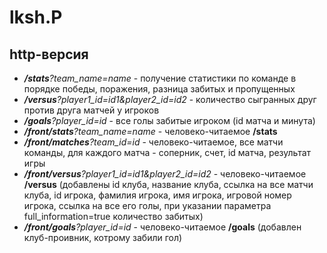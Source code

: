# lksh.P
## http-версия
* _**/stats**?team_name=name_ - получение статистики по команде в порядке победы, поражения, разница забитых и пропущенных
* _**/versus**?player1_id=id1&player2_id=id2_ - количество сыгранных друг против друга матчей у игроков
* _**/goals**?player_id=id_ - все голы забитые игроком (id матча и минута)
* _**/front/stats**?team_name=name_ - человеко-читаемое **/stats**
* _**/front/matches**?team_id=id_ - человеко-читаемое, все матчи команды, для каждого матча - соперник, счет, id матча, результат игры
* _**/front/versus**?player1_id=id1&player2_id=id2_ - человеко-читаемое **/versus** (добавлены id клуба, название клуба, ссылка на все матчи клуба, id игрока, фамилия игрока, имя игрока, игровой номер игрока, ссылка на все его голы, при указании параметра full_information=true количество забитых)
* _**/front/goals**?player_id=id_ - человеко-читаемое **/goals** (добавлен клуб-проивник, котрому забили гол)
